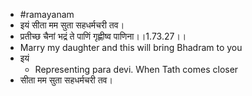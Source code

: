 - #ramayanam
- इयं सीता मम सुता सहधर्मचरी तव।
- प्रतीच्छ चैनां भद्रं ते पाणिं गृह्णीष्व पाणिना।।1.73.27।।
- Marry my daughter and this will bring Bhadram to you
- इयं
	- Representing para devi. When Tath comes closer
- सीता मम सुता सहधर्मचरी तव।
